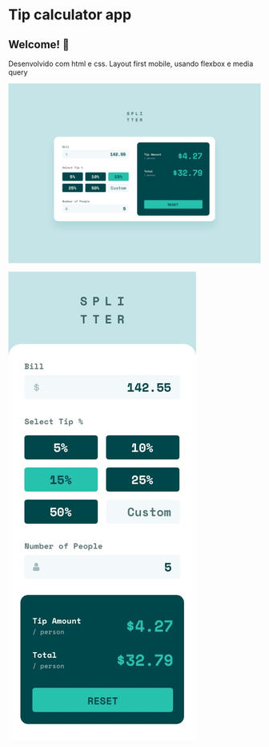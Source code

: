 # Tip calculator app

## Welcome! 👋

Desenvolvido com html e css. Layout first mobile, usando flexbox e media query

![Design preview for the Tip calculator app coding challenge](./design/desktop-design-completed.jpg)

![Design preview mobile for the Tip calculator app coding challenge](./design/mobile-design.jpg)

